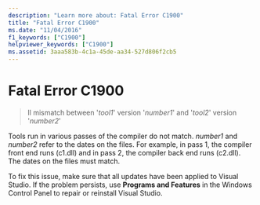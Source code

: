 ```yaml
---
description: "Learn more about: Fatal Error C1900"
title: "Fatal Error C1900"
ms.date: "11/04/2016"
f1_keywords: ["C1900"]
helpviewer_keywords: ["C1900"]
ms.assetid: 3aaa583b-4c1a-45de-aa34-527d806f2cb5
---
```

# Fatal Error C1900

> Il mismatch between '*tool1*' version '*number1*' and '*tool2*' version '*number2*'

Tools run in various passes of the compiler do not match. *number1* and *number2* refer to the dates on the files. For example, in pass 1, the compiler front end runs (c1.dll) and in pass 2, the compiler back end runs (c2.dll). The dates on the files must match.

To fix this issue, make sure that all updates have been applied to Visual Studio. If the problem persists, use **Programs and Features** in the Windows Control Panel to repair or reinstall Visual Studio.

